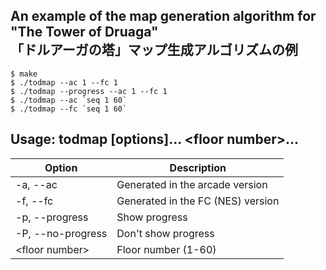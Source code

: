 ## An example of the map generation algorithm for "The Tower of Druaga"<br>「ドルアーガの塔」マップ生成アルゴリズムの例

    $ make
    $ ./todmap --ac 1 --fc 1
    $ ./todmap --progress --ac 1 --fc 1
    $ ./todmap --ac `seq 1 60`
    $ ./todmap --fc `seq 1 60`

## Usage: todmap [options]... &lt;floor number&gt;...

|Option|Description|
|---|---|
|-a, --ac|Generated in the arcade version|
|-f, --fc|Generated in the FC (NES) version|
|-p, --progress|Show progress|
|-P, --no-progress|Don't show progress|
|&lt;floor number&gt;|Floor number (1-60)|
